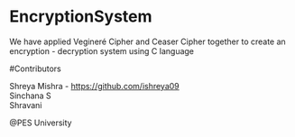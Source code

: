 # EncryptionSystem
We have applied Vegineré Cipher and Ceaser Cipher together to create an encryption - decryption system using C language


#Contributors

Shreya Mishra - https://github.com/ishreya09 <br>
Sinchana S <br>
Shravani <br>

@PES University
